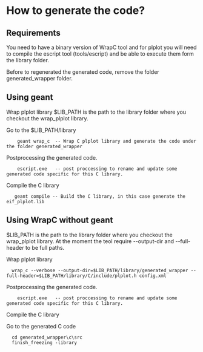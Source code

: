 # How to generate the code?

## Requirements
You need to have a binary version of WrapC tool and for plplot you will need to compile the escript tool (tools/escript) and be able to
execute them form the library folder.

Before to regenerated the generated code, remove the folder generated_wrapper folder.

## Using geant
Wrap plplot library
$LIB_PATH is the path to the library folder where you checkout the wrap_plplot library.

Go to the $LIB_PATH/library

```
    geant wrap_c  -- Wrap C plplot library and generate the code under the folder generated_wrapper
```

Postprocessing the generated code.
```
    escript.exe   -- post proccessing to rename and update some generated code specific for this C library.
```    

Compile the C library
 ```
    geant compile -- Build the C library, in this case generate the eif_plplot.lib
  ```
  
  ## Using WrapC without geant
  
  $LIB_PATH is the path to the library folder where you checkout the wrap_plplot library.
  At the moment the teol require --output-dir and --full-header to be full paths.
  
  Wrap plplot library  
  ```
    wrap_c --verbose --output-dir=$LIB_PATH/library/generated_wrapper --full-header=$LIB_PATH/library/C/include/plplot.h config.xml
  ```
  
Postprocessing the generated code.
```
    escript.exe   -- post proccessing to rename and update some generated code specific for this C library.
```    

Compile the C library

Go to the generated C code
```
  cd generated_wrapper\c\src
  finish_freezing -library
```

  
